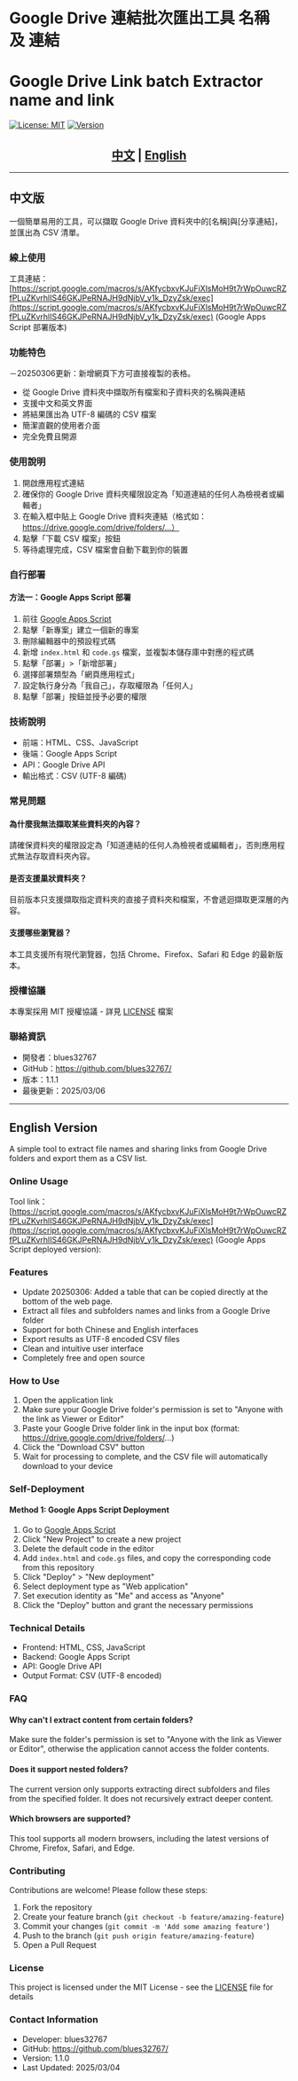 # Google Drive 連結批次匯出工具 名稱 及 連結
# Google Drive Link batch Extractor name and link

[![License: MIT](https://img.shields.io/badge/License-MIT-yellow.svg)](https://opensource.org/licenses/MIT)
[![Version](https://img.shields.io/badge/version-1.1.0-blue.svg)](https://github.com/blues32767/google-drive-link-extractor/releases)

<div align="center">
  <h2>
    <a href="#chinese-中文">中文</a> | 
    <a href="#english">English</a>
  </h2>
</div>

---


<a name="chinese-中文"></a>
## 中文版

一個簡單易用的工具，可以擷取 Google Drive 資料夾中的[名稱]與[分享連結]，並匯出為 CSV 清單。

### 線上使用

工具連結：
[https://script.google.com/macros/s/AKfycbxvKJuFiXlsMoH9t7rWpOuwcRZfPLuZKvrhlIS46GKJPeRNAJH9dNjbV_y1k_DzyZsk/exec](https://script.google.com/macros/s/AKfycbxvKJuFiXlsMoH9t7rWpOuwcRZfPLuZKvrhlIS46GKJPeRNAJH9dNjbV_y1k_DzyZsk/exec)
(Google Apps Script 部署版本)


### 功能特色
－20250306更新：新增網頁下方可直接複製的表格。
- 從 Google Drive 資料夾中擷取所有檔案和子資料夾的名稱與連結
- 支援中文和英文界面
- 將結果匯出為 UTF-8 編碼的 CSV 檔案
- 簡潔直觀的使用者介面
- 完全免費且開源


### 使用說明

1. 開啟應用程式連結
2. 確保你的 Google Drive 資料夾權限設定為「知道連結的任何人為檢視者或編輯者」
3. 在輸入框中貼上 Google Drive 資料夾連結（格式如：https://drive.google.com/drive/folders/...）
4. 點擊「下載 CSV 檔案」按鈕
5. 等待處理完成，CSV 檔案會自動下載到你的裝置

### 自行部署

#### 方法一：Google Apps Script 部署

1. 前往 [Google Apps Script](https://script.google.com/)
2. 點擊「新專案」建立一個新的專案
3. 刪除編輯器中的預設程式碼
4. 新增 `index.html` 和 `code.gs` 檔案，並複製本儲存庫中對應的程式碼
5. 點擊「部署」>「新增部署」
6. 選擇部署類型為「網頁應用程式」
7. 設定執行身分為「我自己」，存取權限為「任何人」
8. 點擊「部署」按鈕並授予必要的權限

### 技術說明

- 前端：HTML、CSS、JavaScript
- 後端：Google Apps Script
- API：Google Drive API
- 輸出格式：CSV (UTF-8 編碼)

### 常見問題

#### 為什麼我無法擷取某些資料夾的內容？
請確保資料夾的權限設定為「知道連結的任何人為檢視者或編輯者」，否則應用程式無法存取資料夾內容。

#### 是否支援巢狀資料夾？
目前版本只支援擷取指定資料夾的直接子資料夾和檔案，不會遞迴擷取更深層的內容。

#### 支援哪些瀏覽器？
本工具支援所有現代瀏覽器，包括 Chrome、Firefox、Safari 和 Edge 的最新版本。

### 授權協議

本專案採用 MIT 授權協議 - 詳見 [LICENSE](LICENSE) 檔案

### 聯絡資訊

- 開發者：blues32767
- GitHub：https://github.com/blues32767/
- 版本：1.1.1
- 最後更新：2025/03/06

---

<a name="english"></a>
## English Version

A simple tool to extract file names and sharing links from Google Drive folders and export them as a CSV list.

### Online Usage

Tool link：
[https://script.google.com/macros/s/AKfycbxvKJuFiXlsMoH9t7rWpOuwcRZfPLuZKvrhlIS46GKJPeRNAJH9dNjbV_y1k_DzyZsk/exec](https://script.google.com/macros/s/AKfycbxvKJuFiXlsMoH9t7rWpOuwcRZfPLuZKvrhlIS46GKJPeRNAJH9dNjbV_y1k_DzyZsk/exec)
(Google Apps Script deployed version):

### Features
- Update 20250306: Added a table that can be copied directly at the bottom of the web page.
- Extract all files and subfolders names and links from a Google Drive folder
- Support for both Chinese and English interfaces
- Export results as UTF-8 encoded CSV files
- Clean and intuitive user interface
- Completely free and open source


### How to Use

1. Open the application link
2. Make sure your Google Drive folder's permission is set to "Anyone with the link as Viewer or Editor"
3. Paste your Google Drive folder link in the input box (format: https://drive.google.com/drive/folders/...)
4. Click the "Download CSV" button
5. Wait for processing to complete, and the CSV file will automatically download to your device

### Self-Deployment

#### Method 1: Google Apps Script Deployment

1. Go to [Google Apps Script](https://script.google.com/)
2. Click "New Project" to create a new project
3. Delete the default code in the editor
4. Add `index.html` and `code.gs` files, and copy the corresponding code from this repository
5. Click "Deploy" > "New deployment"
6. Select deployment type as "Web application"
7. Set execution identity as "Me" and access as "Anyone"
8. Click the "Deploy" button and grant the necessary permissions

### Technical Details

- Frontend: HTML, CSS, JavaScript
- Backend: Google Apps Script
- API: Google Drive API
- Output Format: CSV (UTF-8 encoded)

### FAQ

#### Why can't I extract content from certain folders?
Make sure the folder's permission is set to "Anyone with the link as Viewer or Editor", otherwise the application cannot access the folder contents.

#### Does it support nested folders?
The current version only supports extracting direct subfolders and files from the specified folder. It does not recursively extract deeper content.

#### Which browsers are supported?
This tool supports all modern browsers, including the latest versions of Chrome, Firefox, Safari, and Edge.

### Contributing

Contributions are welcome! Please follow these steps:

1. Fork the repository
2. Create your feature branch (`git checkout -b feature/amazing-feature`)
3. Commit your changes (`git commit -m 'Add some amazing feature'`)
4. Push to the branch (`git push origin feature/amazing-feature`)
5. Open a Pull Request

### License

This project is licensed under the MIT License - see the [LICENSE](LICENSE) file for details

### Contact Information

- Developer: blues32767
- GitHub: https://github.com/blues32767/
- Version: 1.1.0
- Last Updated: 2025/03/04
